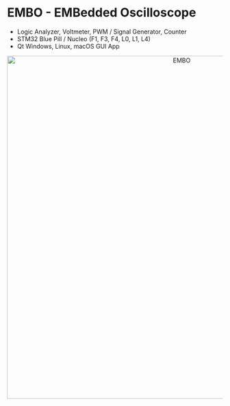 # EMBO - EMBedded Oscilloscope
* Logic Analyzer, Voltmeter, PWM / Signal Generator, Counter  
* STM32 Blue Pill / Nucleo (F1, F3, F4, L0, L1, L4)
* Qt Windows, Linux, macOS GUI App  

<div align="center" margin="0" padding="0">
<img src="https://github.com/parezj/EMBO/raw/main/img/scope_sine5k-dual120.png" alt="EMBO" width="800">
</div>
